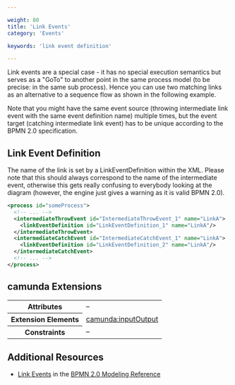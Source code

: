 ```yaml
---

weight: 80
title: 'Link Events'
category: 'Events'

keywords: 'link event definition'

---
```



Link events are a special case - it has no special execution semantics but serves as a "GoTo" to another point
in the same process model (to be precise: in the same sub process). Hence you can use two matching links as an
alternative to a sequence flow as shown in the following example.

<div data-bpmn-diagram="implement/event-link"></div>

Note that you might have the same event source (throwing intermediate link event with the same event definition name) multiple times, but the event target (catching intermediate link event) has to be unique according to the BPMN 2.0 specification.


## Link Event Definition

The name of the link is set by a LinkEventDefinition within the XML. Please note that this should always correspond to the name
of the intermediate event, otherwise this gets really confusing to everybody looking at the diagram (however, the engine just
gives a warning as it is valid BPMN 2.0).

```xml
<process id="someProcess">
  <!-- ... -->
  <intermediateThrowEvent id="IntermediateThrowEvent_1" name="LinkA">
    <linkEventDefinition id="LinkEventDefinition_1" name="LinkA"/>
  </intermediateThrowEvent>
  <intermediateCatchEvent id="IntermediateCatchEvent_1" name="LinkA">
    <linkEventDefinition id="LinkEventDefinition_2" name="LinkA"/>
  </intermediateCatchEvent>
  <!-- ... -->
</process>
```


## camunda Extensions

<table class="table table-striped">
  <tr>
    <th>Attributes</th>
    <td>&ndash;</td>
  </tr>
  <tr>
    <th>Extension Elements</th>
    <td>
      <a href="ref:#custom-extensions-camunda-extension-elements-camundainputoutput">
        camunda:inputOutput</a>
    </td>
  </tr>
  <tr>
    <th>Constraints</th>
    <td>&ndash;</td>
  </tr>
</table>


## Additional Resources

* [Link Events](http://camunda.org/bpmn/reference.html#events-link) in the [BPMN 2.0 Modeling Reference](http://camunda.org/bpmn/reference.html)

